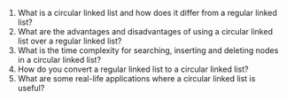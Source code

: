 

1. What is a circular linked list and how does it differ from a regular linked list?
2. What are the advantages and disadvantages of using a circular linked list over a regular linked list?
3. What is the time complexity for searching, inserting and deleting nodes in a circular linked list?
4. How do you convert a regular linked list to a circular linked list?
5. What are some real-life applications where a circular linked list is useful?